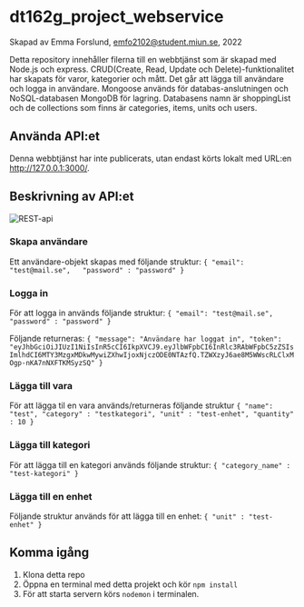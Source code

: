 # dt162g_project_webservice

Skapad av Emma Forslund, emfo2102@student.miun.se, 2022

Detta repository innehåller filerna till en webbtjänst som är skapad med Node.js och express. CRUD(Create, Read, Update och Delete)-funktionalitet har skapats för varor, kategorier och mått. Det går att lägga till användare och logga in användare. 
Mongoose används för databas-anslutningen och NoSQL-databasen MongoDB för lagring. Databasens namn är shoppingList och de collections som finns är categories, items, units och users. 

## Använda API:et
Denna webbtjänst har inte publicerats, utan endast körts lokalt med URL:en http://127.0.0.1:3000/. 

## Beskrivning av API:et



![REST-api](https://user-images.githubusercontent.com/62517390/212562597-2f71377a-5e75-4a59-879f-a87ddd750d2a.png)


### Skapa användare 
Ett användare-objekt skapas med följande struktur:
``
{
 "email": "test@mail.se",  
 "password" : "password"
}
``

### Logga in
För att logga in används följande struktur:
``
{
"email": "test@mail.se", 
"password" : "password"
}
``

Följande returneras:
``
{
  "message": "Användare har loggat in",
  "token": "eyJhbGciOiJIUzI1NiIsInR5cCI6IkpXVCJ9.eyJlbWFpbCI6InRlc3RAbWFpbC5zZSIsImlhdCI6MTY3MzgxMDkwMywiZXhwIjoxNjczODE0NTAzfQ.TZWXzyJ6ae8M5WWscRLClxMOgp-nKA7nNXFTKMSyzSQ"
}
``

### Lägga till vara
För att lägga til en vara används/returneras följande struktur
``
{
 "name": "test",
 "category" : "testkategori",
 "unit" : "test-enhet",
 "quantity" : 10
}
``

### Lägga till kategori
För att lägga till en kategori används följande struktur:
``
{
"category_name" : "test-kategori"
}
``

### Lägga till en enhet
Följande struktur används för att lägga till en enhet:
``
{
"unit" : "test-enhet"
}
``

## Komma igång
1. Klona detta repo
2. Öppna en terminal med detta projekt och kör `` npm install ``
3. För att starta servern körs ``nodemon`` i terminalen. 
